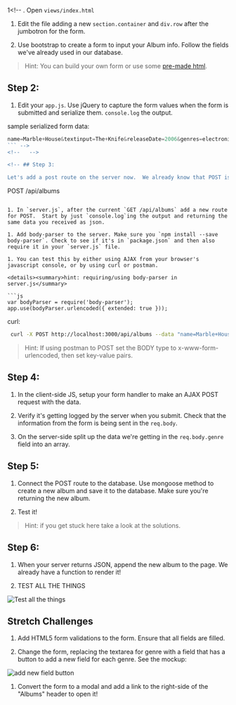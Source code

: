<!-- # Sprint 2

"My greatest pain in life is that I will never be able to see myself perform live." - Kanye West

**User Story:**
Now, Kayne is always working on new stuff. He's going to need to be able to add more albums to his collection.


## Overview

To complete this user story we will:
* focus on the **Create** part of CRUD
* build a form to save Albums into our database
* add a `.post` method to our server so that it can receive the form's data

> Note: as we go through this if you get stuck make use of the hints, your neighbors and senior dev.

> You must complete all of the previous sprint before starting this sprint. (excludes stretch challenges)

## Step 1: -->

1<!-- . Open `views/index.html`

1. Edit the file adding a new `section.container` and `div.row` after the jumbotron for the form.

1. Use bootstrap to create a form to input your Album info.  Follow the fields we've already used in our database.

> Hint: You can build your own form or use some [pre-made html](/docs/code_samples/sprint2_form.html).


## Step 2:

1. Edit your `app.js`. Use jQuery to capture the form values when the form is submitted and serialize them.  `console.log` the output.

sample serialized form data:

```js
name=Marble+House&textinput=The+Knife&releaseDate=2006&genres=electronica%2C+synth+pop%2C+trip+hop
``` -->
<!--   -->

<!-- ## Step 3:

Let's add a post route on the server now.  We already know that POST is used to create a new resource.  If we're following good conventions we'll use the same URL that we did to retrieve all the albums.

```
POST  /api/albums
``` -->

1. In `server.js`, after the current `GET /api/albums` add a new route for POST.  Start by just `console.log`ing the output and returning the same data you received as json.

1. Add body-parser to the server. Make sure you `npm install --save body-parser`. Check to see if it's in `package.json` and then also require it in your `server.js` file.

1. You can test this by either using AJAX from your browser's javascript console, or by using curl or postman.

<details><summary>hint: requiring/using body-parser in server.js</summary>

```js
var bodyParser = require('body-parser');
app.use(bodyParser.urlencoded({ extended: true }));
```
</details>



curl:
```bash
 curl -X POST http://localhost:3000/api/albums --data "name=Marble+House&textinput=The+Knife&releaseDate=2006&genres=electronica%2C+synth+pop%2C+trip+hop"
```

> Hint: If using postman to POST set the BODY type to x-www-form-urlencoded, then set key-value pairs.


## Step 4:

1. In the client-side JS, setup your form handler to make an AJAX POST request with the data.

1. Verify it's getting logged by the server when you submit. Check that the information from the form is being sent in the `req.body`.

1. On the server-side split up the data we're getting in the `req.body.genre` field into an array.


## Step 5:

1. Connect the POST route to the database. Use mongoose method to create a new album and save it to the database. Make sure you're returning the new album.

1. Test it!

> Hint: if you get stuck here take a look at the solutions.

## Step 6:

1. When your server returns JSON, append the new album to the page.  We already have a function to render it!

1. TEST ALL THE THINGS

![Test all the things](http://www.xclusivetouch.co.uk/wp-content/uploads/2014/03/kanye-west-yeezy-but-im-the-best-gif.gif)

## Stretch Challenges

1. Add HTML5 form validations to the form.  Ensure that all fields are filled.  

1. Change the form, replacing the textarea for genre with a field that has a button to add a new field for each genre.  See the mockup:

![add new field button](/docs/assets/images/add_new_field_button.png)

1. Convert the form to a modal and add a link to the right-side of the "Albums" header to open it!
